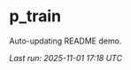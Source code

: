 # p_train

Auto-updating README demo.

<!--START_SECTION:status-->
_Last run: 2025-11-01 17:18 UTC_
<!--END_SECTION:status-->




































































































































































































































































































































































































































































































































































































































































































































































































































































































































































































































































































































































































































































































































































































































































































































































































































